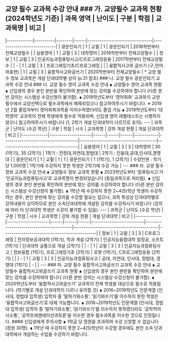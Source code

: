 
## 교양 필수 교과목 수강 안내 ### 가. 교양필수 교과목 현황 (2024학년도 기준) | 과목 영역 | 난이도 | 구분 | 학점 | 교과목명 | 비고 |
|-------------|----------|--------|------|--------------------------------|-----------------------------|
| 광운인되기 | 1 | 교필 | 1 | 광운인되기 | 2016학번부터 전체교양필수 |
| 실용영어 | 1 | 교필 | 3 | 대학영어 | 2019학번부터 전체교양필수 |
| 정보 | 1 | 교필 | 3 | 인공지능과컴퓨팅사고/C프로그래밍응용 | 2017학번부터 전체교양필수 |
| - | 1 | 교필 | 3 | 프로그래밍기초/C프로그래밍 | |
| 융합적사고와 글쓰기 (구,언어와표현) | 1 | 교필 | 3 | 융합적사고와글쓰기 | 2020학번부터 전체교양필수 | * 교양 필수 정보 교과목은 개설 단과대학별 상이 (p.31 참조) ### 나. 교양 필수 광운인되기 교과목 수강 안내 ### 다. 교양 필수 영어 교과목 수강 안내
∎ 교양필수 영어 교과목 현황 ∎ 신입생의 경우 본인 분반을 확인하여 분반에 맞는 강의를 수강하여야 합니다 (다른 분반 강의는 시스템상 수강신청이 불가함). ∎ 2019학년도부터 ‘영어회화’ 교과목이 교양필수에서 교양선택으로 필수과목에서 해제되었으니 참고하여주시기 바랍니다. ※ 2019년 2월 졸업자부터 영어회화과목을 미이수하였더라도 졸업 가능 ∎ 2019학년도부터 ‘대학영어’ 교과목이 전체 학생에게 필수로 적용되며, 신입생 영어 레벨테스트는 시행하지 않으니 참고하여주시기 바랍니다 (1, 2학기 개설 단과대학이 다르므로 유의). --- | 과목군 | 난이도 (수강 학년) | 구분 | 학점 | 시수 | 교과목명 | 강좌 개설 현황 | 개설 단과대학 | 비고 |
|-------------|---------------------|------|------|------|------------|-------------------------------------|--------------------------------------|--------------------------------------|
| 실용영어 | 1 | 교필 | 3 | 3 | 대학영어 | 30 (1학기), 35 (2학기) | 1학기 : 전정대,자연대,정법대 | 2학기 : 인융대,공대,인사대,경영대 |
| 광운인되기 | 1 | 교필 | 1 | 1 | 광운인되기 | 1 (1학기), 1 (2학기) | 수강인원 : 학기당 1,000명 | 1학기에 수강하지 못한 학생은 2학기에 수강 가능 | --- ### 라. 교양 필수 정보 교과목 수강 안내
∎ 교양필수 정보 교과목 현황 ∎ 2023학년도부터 ‘컴퓨팅사고’가 ‘인공지능과컴퓨팅사고’로 교과목명이 변경되었습니다 (동일과목으로 처리됨). ∎ 신입생의 경우 본인 분반을 확인하여 분반에 맞는 강의를 수강하여야 합니다 (다른 분반 강의는 시스템상 수강신청이 불가함). ∎ 1학년 때 수강하지 못한 2~4(5)학년 학생이 수강하려는 경우, 본인 분반에 맞는 강의를 수강할 필요는 없으나, 과목 특성상 단과대학별로 강의내용이 상이하므로 본인 소속단과대학에 개설된 강의를 수강하시기 바랍니다 (강의에 따라 타 단과대학 학생은 수강이 불가할 수 있음). --- | 과목군 | 난이도 (수강 학년) | 구분 | 학점 | 시수 | 교과목명 | 강좌 개설 현황 | 개설 단과대학 | 비고 |
|-------------|---------------------|------|------|------|--------------------------|-----------------------------------------|------------------------------------------|----------------------------------------------|
| 정보 | 1 | 교필 | 3 | 3 | C프로그래밍 | 전자정보공과대학 (1학기), 학과 개설 (2학기) | 인공지능융합대학 컴정공, 소프트 (1학기) | 단과대학 공통으로 개설 (2학기) |
| - | 1 | 교필 | 3 | 3 | 인공지능과컴퓨팅사고 | 정보융합 (1학기), 프로그래밍기초 (2학기) | 로봇 (1학기), C프로그래밍응용 (2학기) | |
| - | 1 | 교필 | 3 | 3 | 인공지능과컴퓨팅사고 | 공대, 자연대, 인사대, 정법대, 경영대 (1학기) | - | | --- ### 마. 교양 필수 융합적사고와글쓰기 교과목 수강 안내
∎ 교양필수 융합적사고와글쓰기 교과목 현황 ∎ 신입생의 경우 본인 분반을 확인하여 분반에 맞는 강의를 수강하여야 합니다 (다른 분반 강의는 시스템상 수강신청이 불가함). ∎ 2020학년도부터 ‘융합적사고와글쓰기’ 교과목이 전체 학생을 대상으로 필수로 적용됩니다. (학기별로 개설 단과대학이 다르니 유의할 것) ∎ 2016~2019학년도 인문계열 (인사대, 정법대 입학생) 입학자 중 ‘말하기와소통’, ‘읽기와쓰기’를 이수하지 못한 학생은 ‘융합적사고와글쓰기’로 대체 가능합니다. ∎ 2016~2019학년도 인문계열 (인사대, 정법대 입학생) 입학자 중 ‘말하기와소통’, ‘읽기와쓰기’를 이수하지 못하였더라도 ‘공학적의사소통’, ‘공학프레젠테이션과토론’을 이수한 경우 필수과목을 이수한 것으로 인정됩니다. #### 신입생에게 주의사항 ∎ 1학급 당 정원을 초과하여 수강 신청할 수 없습니다 (정원 30명). ∎ 1학년 때 수강하지 못한 2~4(5)학년이 수강할 경우에도 본인 소속 단과대학에서 개설하는 수업을 수강하기 바랍니다.
